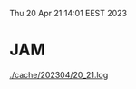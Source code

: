 Thu 20 Apr 21:14:01 EEST 2023
# JAM
<a href='./cache/202304/20_21.log'>./cache/202304/20_21.log</a>
